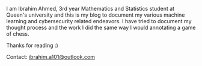 I am Ibrahim Ahmed, 3rd year Mathematics and Statistics student at Queen's university and this is my blog to document my various machine learning and cybersecurity related endeavors. I have tried to document my thought process and the work I did the same way I would annotating a game of chess. 

Thanks for reading :) 

Contact: ibrahim.a101@outlook.com
